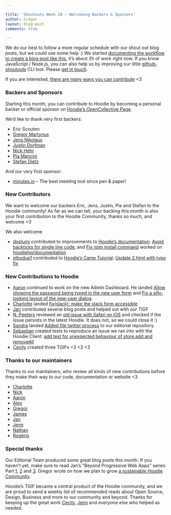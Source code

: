 ```yaml
---

title: 'Shoutouts Week 28 – Welcoming Backers & Sponsors'
author: Gregor
layout: blog-post
comments: true

---
```


We do our best to follow a more regular schedule with our shout out blog posts, but we could use some help :)
We started [documenting the workflow to create a blog post like this](https://github.com/hoodiehq/editorial/wiki/How-to-create-a-shout-out-blog-post), it’s about 2h of work right now. If you know JavaScript / Node.js, you can also help us by improving our little [github-shoutouts](https://github.com/finnp/github-shoutouts) CLI tool. Please [get in touch](http://hood.ie/contact/).

If you are interested, [there are many ways you can contribute](http://hood.ie/contribute/) <3

### Backers and Sponsors

Starting this month, you can contribute to Hoodie by becoming a personal backer or official sponsor on [Hoodie’s OpenCollective Page](https://opencollective.com/hoodie).

We’d like to thank very first backers:

- Eric Scouten
- [Gregor Martynus](https://twitter.com/gr2m)
- [Jens Nikolaus](http://youandthegang.com/)
- [Justin Dorfman](https://www.justindorfman.com/)
- [Nick Hehr](https://github.com/hipsterbrown)
- [Pia Mancini](https://twitter.com/piamancini)
- [Stefan Dietz](https://stefan-dietz.eu/)

And our very first sponsor:

- [minutes.io](https://minutes.io/) – The best meeting tool since pen & paper!

### New Contributors

We want to welcome our backers Eric, Jens, Justin, Pia and Stefan to the Hoodie community! As far as we can tell, your backing this month is also your first contribution to the Hoodie Community, thanks so much, and welcome <3

We also welcome

- [doplumi](https://github.com/doplumi) contributed to improvements to [Hoodie’s documentation](http://docs.hood.ie/): [Avoid backticks for single line code.](https://github.com/hoodiehq/documentation/pull/223) and [Fix npm install command](https://github.com/hoodiehq/documentation/pull/222)
 worked on [hoodiehq/documentation](https://github.com/hoodiehq/documentation)
- [sthodup1](https://github.com/sthodup1) contributed to [Hoodie’s Camp Tutorial](https://camp-tutorial.hood.ie/): [Update 2.html with typo fix](https://github.com/hoodiehq/hoodie-camp-tutorial/pull/14)

### New Contributions to Hoodie

- [Aaron](https://github.com/courajs) continued to work on the new Admin Dashboard. He landed [Allow showing the password being typed in the new user form](https://github.com/hoodiehq/hoodie-admin/pull/11) and [Fix a silly-looking layout of the new-user dialog](https://github.com/hoodiehq/hoodie-admin/pull/12).
- [Charlotte](https://github.com/Charlotteis) landed [fix(slack): make the slack form accessible](https://github.com/hoodiehq/hood.ie/pull/188)
- [Jan](https://github.com/janl) contributed several blog posts and helped out with our TIGF
- [N. Peeters](https://github.com/peetersn) reviewed an [old issue with Safari on iOS](https://github.com/hoodiehq/discussion/issues/33#issuecomment-230177321) and checked if the issue persists in the latest Hoodie. It does not, so we could close it :)
- [Sandra](https://github.com/schisepo) landed [Added file twitter process](https://github.com/hoodiehq/editorial/pull/89) to our editorial repository.
- [Sebastian](https://github.com/sebbel) created tests to reproduce an issue we ran into with the Hoodie Client: [add test for unexpected behaviour of store.add and removeAll](https://github.com/hoodiehq/hoodie-store-client/pull/96)
- [Cecily](https://github.com/skeskali) created three TGIFs <3 <3 <3

### Thanks to our maintainers

Thanks to our maintainers, who review all kinds of new contributions before they make their way to our code, documentation or website <3

- [Charlotte](https://github.com/Charlotteis)
- [Nick](https://github.com/HipsterBrown)
- [Aaron](https://github.com/courajs)
- [Alex](https://github.com/espy)
- [Gregor](https://github.com/gr2m)
- [James](https://github.com/jameswestnz)
- [Jan](https://github.com/janl)
- [Jenn](https://github.com/renrutnnej)
- [Nathan](https://github.com/nathanstilwell)
- [Rogério](https://github.com/rogeriochaves)

### Special thanks

Our Editorial Team produced some great blog posts this month. If you haven’t yet, make sure to read Jan’s "Beyond Progressive Web Apps" series Part [1](http://hood.ie/blog/beyond-progressive-web-apps-part-1.html), [2](http://hood.ie/blog/beyond-progressive-web-apps-part-2.html) and [3](http://hood.ie/blog/beyond-progressive-web-apps-part-3.html). Gregor wrote on how we plan to grow [a sustainable Hoodie Community](http://hood.ie/blog/sustaining-hoodie.html).

Hoodie’s TGIF became a central product of the Hoodie community, and we are proud to send a weekly list of recommended reads about Open Source, Design, Business and more to our community and beyond. Thanks for keeping up the great work [Cecily](https://github.com/skeskali), [Jenn](https://github.com/renrutnnej) and everyone else who helped as needed.
